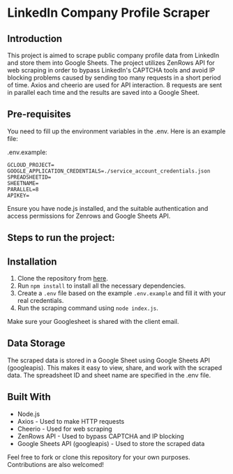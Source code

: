 # LinkedIn Company Profile Scraper

## Introduction
This project is aimed to scrape public company profile data from LinkedIn and store them into Google Sheets. The project utilizes ZenRows API for web scraping in order to bypass LinkedIn's CAPTCHA tools and avoid IP blocking problems caused by sending too many requests in a short period of time. Axios and cheerio are used for API interaction. 8 requests are sent in parallel each time and the results are saved into a Google Sheet.

## Pre-requisites
You need to fill up the environment variables in the .env. Here is an example file:

.env.example:
```
GCLOUD_PROJECT=
GOOGLE_APPLICATION_CREDENTIALS=./service_account_credentials.json
SPREADSHEETID=
SHEETNAME=
PARALLEL=8
APIKEY=
```
Ensure you have node.js installed, and the suitable authentication and access permissions for Zenrows and Google Sheets API.

## Steps to run the project:

## Installation

1. Clone the repository from [here](https://github.com/flurryunicorn/linkedinScraping-using-zenrow).
2. Run `npm install` to install all the necessary dependencies.
3. Create a `.env` file based on the example `.env.example` and fill it with your real credentials.
4. Run the scraping command using `node index.js`.

Make sure your Googlesheet is shared with the client email.

## Data Storage
The scraped data is stored in a Google Sheet using Google Sheets API (googleapis). This makes it easy to view, share, and work with the scraped data. The spreadsheet ID and sheet name are specified in the .env file.

## Built With
- Node.js
- Axios - Used to make HTTP requests 
- Cheerio - Used for web scraping
- ZenRows API - Used to bypass CAPTCHA and IP blocking
- Google Sheets API (googleapis) - Used to store the scraped data

Feel free to fork or clone this repository for your own purposes. Contributions are also welcomed!
